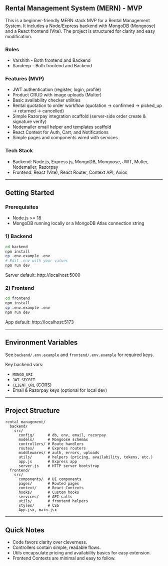 ## Rental Management System (MERN) - MVP

This is a beginner-friendly MERN stack MVP for a Rental Management System. It includes a Node/Express backend with MongoDB (Mongoose) and a React frontend (Vite). The project is structured for clarity and easy modification.

### Roles
- Varshith - Both frontend and Backend
- Sandeep - Both frontend and Backend 

### Features (MVP)
- JWT authentication (register, login, profile)
- Product CRUD with image uploads (Multer)
- Basic availability checker utilities
- Rental quotation to order workflow (quotation → confirmed → picked_up → returned → cancelled)
- Simple Razorpay integration scaffold (server-side order create & signature verify)
- Nodemailer email helper and templates scaffold
- React Context for Auth, Cart, and Notifications
- Simple pages and components wired with services

### Tech Stack
- Backend: Node.js, Express.js, MongoDB, Mongoose, JWT, Multer, Nodemailer, Razorpay
- Frontend: React (Vite), React Router, Context API, Axios

---

## Getting Started

### Prerequisites
- Node.js >= 18
- MongoDB running locally or a MongoDB Atlas connection string

### 1) Backend

```bash
cd backend
npm install
cp .env.example .env
# Edit .env with your values
npm run dev
```

Server default: http://localhost:5000

### 2) Frontend

```bash
cd frontend
npm install
cp .env.example .env
npm run dev
```

App default: http://localhost:5173

---

## Environment Variables

See `backend/.env.example` and `frontend/.env.example` for required keys.

Key backend vars:
- `MONGO_URI`
- `JWT_SECRET`
- `CLIENT_URL` (CORS)
- Email & Razorpay keys (optional for local dev)

---

## Project Structure

```
rental management/
  backend/
    src/
      config/      # db, env, email, razorpay
      models/      # Mongoose schemas
      controllers/ # Route handlers
      routes/      # Express routers
      middlewares/ # auth, errors, uploads
      utils/       # helpers (pricing, availability, tokens, etc.)
      app.js       # Express app
      server.js    # HTTP server bootstrap
  frontend/
    src/
      components/  # UI components
      pages/       # Routed pages
      context/     # React Contexts
      hooks/       # Custom hooks
      services/    # API calls
      utils/       # frontend helpers
      styles/      # CSS
      App.jsx, main.jsx
```

---

## Quick Notes
- Code favors clarity over cleverness.
- Controllers contain simple, readable flows.
- Utils encapsulate pricing and availability basics for easy extension.
- Frontend Contexts are minimal and easy to follow.


